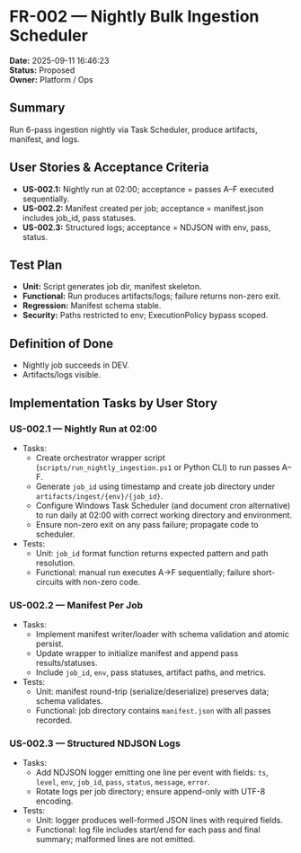 # FR-002 — Nightly Bulk Ingestion Scheduler

**Date:** 2025-09-11 16:46:23  
**Status:** Proposed  
**Owner:** Platform / Ops

## Summary
Run 6-pass ingestion nightly via Task Scheduler, produce artifacts, manifest, and logs.

## User Stories & Acceptance Criteria
- **US-002.1:** Nightly run at 02:00; acceptance = passes A–F executed sequentially.  
- **US-002.2:** Manifest created per job; acceptance = manifest.json includes job_id, pass statuses.  
- **US-002.3:** Structured logs; acceptance = NDJSON with env, pass, status.

## Test Plan
- **Unit:** Script generates job dir, manifest skeleton.  
- **Functional:** Run produces artifacts/logs; failure returns non-zero exit.  
- **Regression:** Manifest schema stable.  
- **Security:** Paths restricted to env; ExecutionPolicy bypass scoped.

## Definition of Done
- Nightly job succeeds in DEV.  
- Artifacts/logs visible.  

## Implementation Tasks by User Story

### US-002.1 — Nightly Run at 02:00
- Tasks:
  - Create orchestrator wrapper script (`scripts/run_nightly_ingestion.ps1` or Python CLI) to run passes A–F.
  - Generate `job_id` using timestamp and create job directory under `artifacts/ingest/{env}/{job_id}`.
  - Configure Windows Task Scheduler (and document cron alternative) to run daily at 02:00 with correct working directory and environment.
  - Ensure non-zero exit on any pass failure; propagate code to scheduler.
- Tests:
  - Unit: `job_id` format function returns expected pattern and path resolution.
  - Functional: manual run executes A→F sequentially; failure short-circuits with non-zero code.

### US-002.2 — Manifest Per Job
- Tasks:
  - Implement manifest writer/loader with schema validation and atomic persist.
  - Update wrapper to initialize manifest and append pass results/statuses.
  - Include `job_id`, `env`, pass statuses, artifact paths, and metrics.
- Tests:
  - Unit: manifest round-trip (serialize/deserialize) preserves data; schema validates.
  - Functional: job directory contains `manifest.json` with all passes recorded.

### US-002.3 — Structured NDJSON Logs
- Tasks:
  - Add NDJSON logger emitting one line per event with fields: `ts`, `level`, `env`, `job_id`, `pass`, `status`, `message`, `error`.
  - Rotate logs per job directory; ensure append-only with UTF-8 encoding.
- Tests:
  - Unit: logger produces well-formed JSON lines with required fields.
  - Functional: log file includes start/end for each pass and final summary; malformed lines are not emitted.
